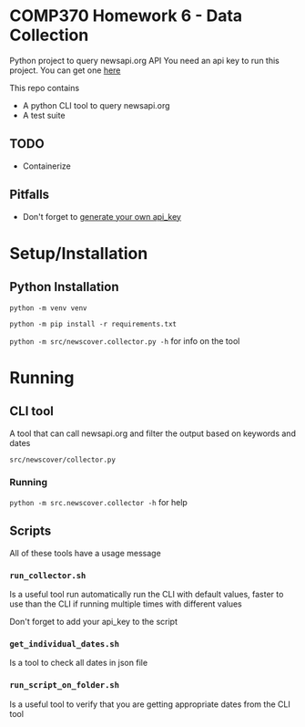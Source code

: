 # COMP370 Homework 6 - Data Collection

Python project to query newsapi.org API
You need an api key to run this project. You can get one [here](https://newsapi.org/)

This repo contains

- A python CLI tool to query newsapi.org
- A test suite

## TODO

- Containerize

## Pitfalls

- Don't forget to [generate your own api_key](https://newsapi.org/)

# Setup/Installation

## Python Installation

`python -m venv venv`

`python -m pip install -r requirements.txt`

`python -m src/newscover.collector.py -h` for info on the tool

# Running

## CLI tool

A tool that can call newsapi.org and filter the output based on keywords and dates

`src/newscover/collector.py`

### Running

`python -m src.newscover.collector -h` for help

## Scripts

All of these tools have a usage message

### `run_collector.sh`

Is a useful tool run automatically run the CLI with default values, faster to use than the CLI if running multiple times with different values

Don't forget to add your api_key to the script

### `get_individual_dates.sh`

Is a tool to check all dates in json file

### `run_script_on_folder.sh`

Is a useful tool to verify that you are getting appropriate dates from the CLI tool
